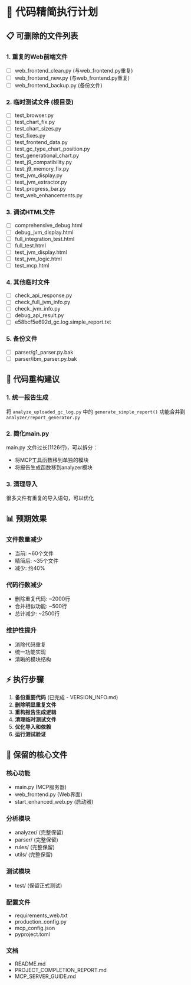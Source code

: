 # 🔧 代码精简执行计划

## 📋 可删除的文件列表

### 1. 重复的Web前端文件
- [ ] web_frontend_clean.py (与web_frontend.py重复)
- [ ] web_frontend_new.py (与web_frontend.py重复)  
- [ ] web_frontend_backup.py (备份文件)

### 2. 临时测试文件 (根目录)
- [ ] test_browser.py
- [ ] test_chart_fix.py
- [ ] test_chart_sizes.py
- [ ] test_fixes.py
- [ ] test_frontend_data.py
- [ ] test_gc_type_chart_position.py
- [ ] test_generational_chart.py
- [ ] test_j9_compatibility.py
- [ ] test_j9_memory_fix.py
- [ ] test_jvm_display.py
- [ ] test_jvm_extractor.py
- [ ] test_progress_bar.py
- [ ] test_web_enhancements.py

### 3. 调试HTML文件
- [ ] comprehensive_debug.html
- [ ] debug_jvm_display.html
- [ ] full_integration_test.html
- [ ] full_test.html
- [ ] test_jvm_display.html
- [ ] test_jvm_logic.html
- [ ] test_mcp.html

### 4. 其他临时文件
- [ ] check_api_response.py
- [ ] check_full_jvm_info.py
- [ ] check_jvm_info.py
- [ ] debug_api_result.py
- [ ] e58bcf5e692d_gc.log.simple_report.txt

### 5. 备份文件
- [ ] parser/g1_parser.py.bak
- [ ] parser/ibm_parser.py.bak

## 🔄 代码重构建议

### 1. 统一报告生成
将 `analyze_uploaded_gc_log.py` 中的 `generate_simple_report()` 功能合并到 `analyzer/report_generator.py`

### 2. 简化main.py
main.py 文件过长(1126行)，可以拆分：
- 将MCP工具函数移到单独的模块
- 将报告生成函数移到analyzer模块

### 3. 清理导入
很多文件有重复的导入语句，可以优化

## 📊 预期效果

### 文件数量减少
- 当前: ~60个文件
- 精简后: ~35个文件
- 减少: 约40%

### 代码行数减少  
- 删除重复代码: ~2000行
- 合并相似功能: ~500行
- 总计减少: ~2500行

### 维护性提升
- 消除代码重复
- 统一功能实现
- 清晰的模块结构

## ⚡ 执行步骤

1. **备份重要代码** (已完成 - VERSION_INFO.md)
2. **删除明显重复文件**
3. **重构报告生成逻辑**
4. **清理临时测试文件**
5. **优化导入和依赖**
6. **运行测试验证**

## 🎯 保留的核心文件

### 核心功能
- main.py (MCP服务器)
- web_frontend.py (Web界面)
- start_enhanced_web.py (启动器)

### 分析模块
- analyzer/ (完整保留)
- parser/ (完整保留)
- rules/ (完整保留)
- utils/ (完整保留)

### 测试模块
- test/ (保留正式测试)

### 配置文件
- requirements_web.txt
- production_config.py
- mcp_config.json
- pyproject.toml

### 文档
- README.md
- PROJECT_COMPLETION_REPORT.md
- MCP_SERVER_GUIDE.md
